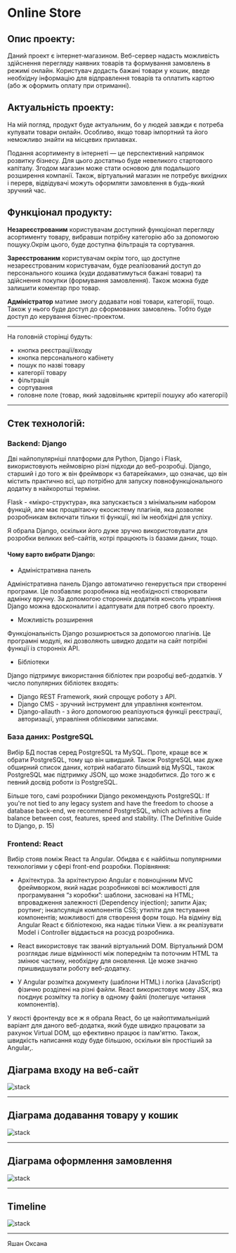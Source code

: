 # Online Store

## Опис проекту:
Даний проект є інтернет-магазином. Веб-сервер надасть можливість здійснення перегляду наявних товарів та формування замовлень в режимі онлайн.
Користувач додасть бажані товари у кошик, введе необхідну інформацію для відправлення товарів та оплатить картою (або ж оформить оплату при отриманні).


## Актуальність проекту:
На мій погляд, продукт буде актуальним, бо у людей завжди є потреба купувати товари онлайн. Особливо, якщо товар імпортний та його неможливо знайти на місцевих прилавках.

Подання асортименту в інтернеті — це перспективний напрямок розвитку бізнесу. Для цього достатньо буде невеликого стартового капіталу. Згодом магазин може стати основою для подальшого розширення компанії.
Також, віртуальний магазин не потребує вихідних і перерв, відвідувачі можуть оформляти замовлення в будь-який зручний час. 


## Функціонал продукту:
**Незареєстрованим** користувачам доступний функціонал перегляду асортименту товару, вибравши потрібну категорію або за допомогою пошуку.Окрім цього, буде доступна фільтрація та сортування.

**Зареєстрованим** користувачам окрім того, що доступне незареєстрованим користувачам, буде реалізований доступ до персонального кошика (куди додаватимуться бажані товари) та здійснення покупки (формування замовлення).
Також можна буде залишити коментар про товар.

**Адміністратор** матиме змогу додавати нові товари, категорії, тощо. Також у нього буде доступ до сформованих замовлень. Тобто буде доступ до керування бізнес-проектом. 

---

На головній сторінці будуть:

- кнопка реєстрації/входу
- кнопка персонального кабінету
- пошук по назві товару
- категорії товару
- фільтрація
- сортування
- головне поле (товар, який задовільняє критерії пошуку або категорії)

---

## Стек технологій:

### Backend: Django 

Дві найпопулярніші платформи для Python, Django і Flask, використовують неймовірно різні підходи до веб-розробці. Django, старший і до того ж він фреймворк «з батарейками», що означає, що він містить практично всі, що потрібно для запуску повнофункціонального додатку в найкоротші терміни. 

Flask - «мікро-структура», яка запускається з мінімальним набором функцій, але має процвітаючу екосистему плагінів, яка дозволяє розробникам включати тільки ті функції, які їм необхідні для успіху. 

Я обрала Django, оскільки його дуже зручно використовувати для розробки великих веб-сайтів, котрі працюють із базами даних, тощо. 

#### Чому варто вибрати Django: 
- Адміністративна панель

Адміністративна панель Django автоматично генерується при створенні програми. Це позбавляє розробника від необхідності створювати адмінку вручну. За допомогою сторонніх додатків консоль управління Django можна вдосконалити і адаптувати для потреб свого проекту.

- Можливість розширення

Функціональність Django розширюється за допомогою плагінів. Це програмні модулі, які дозволяють швидко додати на сайт потрібні функції із сторонніх API.

- Бібліотеки

Django підтримує використання бібліотек при розробці веб-додатків. У число популярних бібліотек входять:

- Django REST Framework, який спрощує роботу з API.
- Django CMS - зручний інструмент для управління контентом.
- Django-allauth - з його допомогою реалізуються функції реєстрації, авторизації, управління обліковими записами.


### База даних: PostgreSQL

Вибір БД постав серед PostgreSQL та MySQL.
Проте, краще все ж обрати PostgreSQL, тому що він швидший. Також PostgreSQL має дуже обширний список даних, котрий набагато більший від MySQL, також PostgreSQL має підтримку JSON, що може знадобитися.
До того ж є певний досвід роботи із PostgreSQL.

Більше того, самі розробники Django рекомендують PostgreSQL:
If you're not tied to any legacy system and have the freedom to choose a database back-end, we recommend PostgreSQL, which achives a fine balance between cost, features, speed and stability. (The Definitive Guide to Django, p. 15)



### Frontend: React

Вибір стояв поміж React та Angular. Обидва є є найбільш популярними технологіями у сфері front-end розробки.
Порівняння:

- Архітектура. За архітектурою Angular є повноцінним MVC фреймворком, який надає розробникові всі можливості для програмування “з коробки”: шаблони, засновані на HTML; впровадження залежності (Dependency injection); запити Ajax; роутинг; інкапсуляція компонентів CSS; утиліти для тестування компонентів; можливості для створення форм тощо.   На відміну від Angular React є бібліотекою, яка надає тільки View. а як реалізувати Model і Controller віддається на розсуд розробника.

- React використовує так званий віртуальний DOM. Віртуальний DOM розглядає лише відмінності між попереднім та поточним HTML та змінює частину, необхідну для оновлення. Це може значно пришвидшувати роботу веб-додатку.

- У Angular розмітка документу (шаблони HTML) і логіка (JavaScript) фізично розділені на різні файли. React використовує мову JSX, яка поєднує розмітку та логіку в одному файлі (полегшує читання компонентів).


У якості фронтенду все ж я обрала React, бо це найоптимальніший  варіант для даного веб-додатка, який буде швидко працювати за рахунок Virtual DOM, що ефективно працює із пам'яттю.
Також, швидкість написання коду буде більшою, оскільки він простіший  за Angular,.


## Діаграма входу на веб-сайт

![stack](diagrams/Shop_login.png "Access and Log in")

---

## Діаграма додавання товару у кошик
![stack](diagrams/Shop_cart.png "Add to cart")

---

## Діаграма оформлення замовлення

![stack](diagrams/Shop_order.png "Checkout")

---

## Timeline
![stack](diagrams/Timeline.jpg "Timeline")

---
Яшан Оксана
